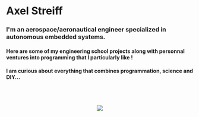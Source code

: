 # Axel Streiff 

### I'm an aerospace/aeronautical engineer specialized in autonomous embedded systems. 

#### Here are some of my engineering school projects along with personnal ventures into programming that I particularly like !

#### I am curious about everything that combines programmation, science and DIY... 
<br/>
<br/>

<p align="center">
    <img src="https://github.com/bjorn6699/bjorn6699/assets/119690087/6d960a40-560e-4c93-9cf0-1805c74284d0">
<p>



